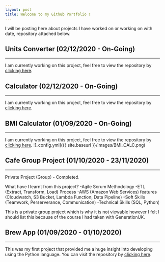 ```yaml
---
layout: post
title: Welcome to my Github Portfolio !
---
```


I will be posting here about projects I have worked on or working on with date, repository attached below.

## Units Converter (02/12/2020 - On-Going)
----
I am currently working on this project, feel free to view the repository by [clicking here]().

## Calculator (02/12/2020 - On-Going)
----
I am currently working on this project, feel free to view the repository by [clicking here]().

## BMI Calculator (01/09/2020 - On-Going)
----
I am currently working on this project, feel free to view the repository by [clicking here](https://github.com/ans-github/BMI-Calculator-Test).
![_config.yml]({{ site.baseurl }}/images/BMI_CALC.png)

## Cafe Group Project (01/10/2020 - 23/11/2020)
----
Private Project (Group) - Completed.

What have I learnt from this project?
 -Agile Scrum Methodology
 -ETL (Extract, Transform, Load) Process
 -AWS (Amazon Web Services) features (Cloudwatch, S3 Bucket, Lambda Function, Data Pipeline)
 -Soft Skills (Teamwork, Perserverance, Communication)
 -Technical Skills (SQL, Python)

This is a private group project which is why it is not viewable however I felt I should list this because of the course I had taken with GenerationUK.

## Brew App (01/09/2020 - 01/10/2020)
----
This was my first project that provided me a huge insight into developing using the Python language.
You can visit the repository by [clicking here](https://github.com/ans-github/Brew_App).